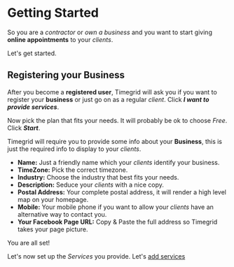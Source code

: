 # Getting Started

So you are a *contractor* or *own a business* and you want to start giving **online appointments** to your *clients*.

Let's get started.

## Registering your Business

After you become a **registered user**, Timegrid will ask you if you want to register your **business** or
just go on as a regular *client*. Click ***I want to provide services***.

Now pick the plan that fits your needs. It will probably be ok to choose *Free*. Click ***Start***.

Timegrid will require you to provide some info about your **Business**, this is just the required info to display to 
your *clients*.

  * **Name:** Just a friendly name which your *clients* identify your business.
  * **TimeZone:** Pick the correct timezone.
  * **Industry:** Choose the industry that best fits your needs.
  * **Description:** Seduce your *clients* with a nice copy.
  * **Postal Address:** Your complete postal address, it will render a high level map on your homepage.
  * **Mobile:** Your mobile phone if you want to allow your *clients* have an alternative way to contact you.
  * **Your Facebook Page URL:** Copy & Paste the full address so Timegrid takes your page picture.

You are all set!

Let's now set up the *Services* you provide. Let's [add services](adding-services)
